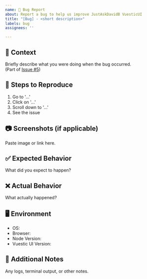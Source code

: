 ```yaml
---
name: 🐛 Bug Report
about: Report a bug to help us improve JustAskDavidB VuesticUI
title: "[Bug] - <short description>"
labels: bug
assignees: ''

---
```


## 🧠 Context  
Briefly describe what you were doing when the bug occurred.  
(Part of [Issue #5](https://github.com/inDevelopme/justaskdavidb-vuestic-ui/issues/5))

## 🧪 Steps to Reproduce  
1. Go to '...'
2. Click on '...'
3. Scroll down to '...'
4. See the issue

## 📷 Screenshots (if applicable)  
Paste image or link here.

## ✅ Expected Behavior  
What did you expect to happen?

## ❌ Actual Behavior  
What actually happened?

## 🖥 Environment  
- OS:  
- Browser:  
- Node Version:  
- Vuestic UI Version:

## 📎 Additional Notes  
Any logs, terminal output, or other notes.
